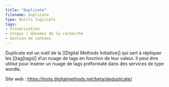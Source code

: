```yaml
---
title: "Duplicate"
filename: duplicate
type: Outils logiciels
tags:
- Visualisation
- Corpus / données de la recherche
- Gestion de contenu
---
```


Duplicate est un outil de la [[Digital Methods Initiative]] qui sert à répliquer les [[tag|tags]] d’un nuage de tags en fonction de leur valeur. Il peut être utilisé pour insérer un nuage de tags préformaté dans des services de type wordle.

Site web : <https://tools.digitalmethods.net/beta/deduplicate/>

